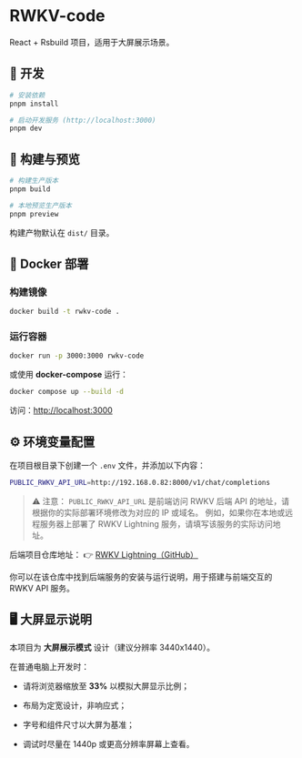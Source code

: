 # RWKV-code

React + Rsbuild 项目，适用于大屏展示场景。

## 🚀 开发

```bash
# 安装依赖
pnpm install

# 启动开发服务 (http://localhost:3000)
pnpm dev
```

## 🧱 构建与预览

```bash
# 构建生产版本
pnpm build

# 本地预览生产版本
pnpm preview
```

构建产物默认在 `dist/` 目录。

## 🐳 Docker 部署

### 构建镜像

```bash
docker build -t rwkv-code .
```

### 运行容器

```bash
docker run -p 3000:3000 rwkv-code
```

或使用 **docker-compose** 运行：

```bash
docker compose up --build -d
```

访问：[http://localhost:3000](http://localhost:3000)

## ⚙️ 环境变量配置

在项目根目录下创建一个 `.env` 文件，并添加以下内容：

```bash
PUBLIC_RWKV_API_URL=http://192.168.0.82:8000/v1/chat/completions
```

> ⚠️ 注意：
> `PUBLIC_RWKV_API_URL` 是前端访问 RWKV 后端 API 的地址，请根据你的实际部署环境修改为对应的 IP 或域名。
> 例如，如果你在本地或远程服务器上部署了 RWKV Lightning 服务，请填写该服务的实际访问地址。

后端项目仓库地址：
👉 [RWKV Lightning（GitHub）](https://github.com/RWKV-Vibe/rwkv_lightning)

你可以在该仓库中找到后端服务的安装与运行说明，用于搭建与前端交互的 RWKV API 服务。

## 🖥️ 大屏显示说明

本项目为 **大屏展示模式** 设计（建议分辨率 3440x1440）。

在普通电脑上开发时：

- 请将浏览器缩放至 **33%** 以模拟大屏显示比例；

- 布局为定宽设计，非响应式；

- 字号和组件尺寸以大屏为基准；

- 调试时尽量在 1440p 或更高分辨率屏幕上查看。
